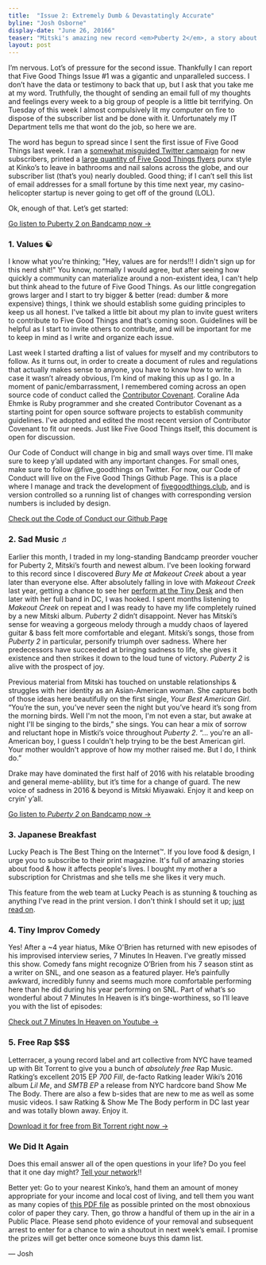 ```yaml
---
title:  "Issue 2: Extremely Dumb & Devastatingly Accurate"
byline: "Josh Osborne"
display-date: "June 26, 20166"
teaser: "Mitski's amazing new record <em>Puberty 2</em>, a story about Denny's & family back home, tiny improv comedy and free rap music."
layout: post
---
```

I’m nervous. Lot’s of pressure for the second issue. Thankfully I can report that Five Good Things Issue #1 was a gigantic and unparalleled success. I don’t have the data or testimony to back that up, but I ask that you take me at my word. <!--break--> Truthfully, the thought of sending an email full of my thoughts and feelings every week to a big group of people is a little bit terrifying. On Tuesday of this week I almost compulsively lit my computer on fire to dispose of the subscriber list and be done with it.  Unfortunately my IT Department tells me that wont do the job, so here we are.

The word has begun to spread since I sent the first issue of Five Good Things last week. I ran a [somewhat misguided Twitter campaign](http://fivegoodthings.cmail19.com/t/d-l-tklkgl-hultudjhl-r/ "a screenshot of my bad Twitter campaign") for new subscribers, printed a [large quantity of Five Good Things flyers](http://fivegoodthings.cmail19.com/t/d-l-tklkgl-hultudjhl-y/ "Instagram photo of a wrinkled Five Good Things flyer in bright yellow") punx style at Kinko’s to leave in bathrooms and nail salons across the globe, and our subscriber list (that’s you) nearly doubled. Good thing; if I can’t sell this list of email addresses for a small fortune by this time next year, my casino-helicopter startup is never going to get off of the ground (LOL).

Ok, enough of that. Let’s get started:

[Go listen to Puberty 2 on Bandcamp now →](https://mitski.bandcamp.com/album/puberty-2 "Puberty 2 by Mitski on Bandcamp")

### 1. Values ☯

I know what you're thinking; "Hey, values are for nerds!!! I didn't sign up for this nerd shit!" You know, normally I would agree, but after seeing how quickly a community can materialize around a non-existent idea, I can't help but think ahead to the future of Five Good Things. As our little congregation grows larger and I start to try bigger & better (read: dumber & more expensive) things, I think we should establish some guiding principles to keep us all honest. I've talked a little bit about my plan to invite guest writers to contribute to Five Good Things and that’s coming soon. Guidelines will be helpful as I start to invite others to contribute, and will be important for me to keep in mind as I write and organize each issue.

Last week I started drafting a list of values for myself and my contributors to follow. As it turns out, in order to create a document of rules and regulations that actually makes sense to anyone, you have to know how to write. In case it wasn’t already obvious, I’m kind of making this up as I go. In a moment of panic/embarrassment, I remembered coming across an open source code of conduct called the [Contributor Covenant](http://contributor-covenant.org/ "contributor-covenant.org"). Coraline Ada Ehmke is Ruby programmer and she created Contributor Covenant as a starting point for open source software projects to establish community guidelines. I’ve adopted and edited the most recent version of Contributor Covenant to fit our needs. Just like Five Good Things itself, this document is open for discussion.

Our Code of Conduct will change in big and small ways over time. I’ll make sure to keep y’all updated with any important changes. For small ones, make sure to follow @five_goodthings on Twitter. For now, our Code of Conduct will live on the Five Good Things Github Page. This is a place where I manage and track the development of [fivegoodthings.club](http://fivegoodthings.club "the Five Good Things website"), and is version controlled so a running list of changes with corresponding version numbers is included by design.

[Check out the Code of Conduct our Github Page](https://github.com/tinychime/fivegoodthings/blob/master/values.md "our draft code of conduct on Github")


### 2. Sad Music ♬

Earlier this month, I traded in my long-standing Bandcamp preorder voucher for Puberty 2, Mitski’s fourth and newest album. I’ve been looking forward to this record since I discovered <em>Bury Me at Makeout Creek</em> about a year later than everyone else. After absolutely falling in love with <em>Makeout Creek</em> last year, getting a chance to see her [perform at the Tiny Desk](https://www.youtube.com/watch?v=Qw6ybLQxEGw "Mitski's 2015 Tiny Desk Concert Performance on Youtube") and then later with her full band in DC, I was hooked. I spent months listening to <em>Makeout Creek</em> on repeat and I was ready to have my life completely ruined by a new Mitski album. <em>Puberty 2</em> didn’t disappoint. Never has Mitski’s sense for weaving a gorgeous melody through a muddy chaos of layered guitar & bass felt more comfortable and elegant. Mitski’s songs, those from <em>Puberty 2</em> in particular, personify triumph over sadness. Where her predecessors have succeeded at bringing sadness to life, she gives it existence and then strikes it down to the loud tune of victory. <em>Puberty 2</em> is alive with the prospect of joy.

Previous material from Mitski has touched on unstable relationships & struggles with her identity as an Asian-American woman. She captures both of those ideas here beautifully on the first single, <em>Your Best American Girl</em>. “You’re the sun, you’ve never seen the night but you’ve heard it’s song from the morning birds. Well I'm not the moon, I'm not even a star, but awake at night I'll be singing to the birds,” she sings. You can hear a mix of sorrow and reluctant hope in Mistki’s voice throughout <em>Puberty 2</em>. “... you're an all-American boy, I guess I couldn't help trying to be the best American girl. Your mother wouldn't approve of how my mother raised me. But I do, I think do.”

Drake may have dominated the first half of 2016 with his relatable brooding and general meme-ablility, but it’s time for a change of guard. The new voice of sadness in 2016 & beyond is Mitski Miyawaki. Enjoy it and keep on cryin’ y’all.

[Go listen to <em>Puberty 2</em> on Bandcamp now →](https://mitski.bandcamp.com/album/puberty-2 "Puberty 2 by Mitski on Bandcamp")

### 3. Japanese Breakfast

Lucky Peach is The Best Thing on the Internet™. If you love food & design, I urge you to subscribe to their print magazine. It's full of amazing stories about food & how it affects people's lives. I bought my mother a subscription for Christmas and she tells me she likes it very much.

This feature from the web team at Lucky Peach is as stunning & touching as anything I've read in the print version. I don't think I should set it up; [just read on](http://luckypeach.com/breakfast-at-dennys/ "Luckypeach.com").


### 4. Tiny Improv Comedy

Yes! After a ~4 year hiatus, Mike O'Brien has returned with new episodes of his improvised interview series, 7 Minutes In Heaven. I’ve greatly missed this show. Comedy fans might recognize O’Brien from his 7 season stint as a writer on SNL, and one season as a featured player. He’s painfully awkward, incredibly funny and seems much more comfortable performing here than he did during his year performing on SNL. Part of what’s so wonderful about 7 Minutes In Heaven is it’s binge-worthiness, so I’ll leave you with the list of episodes:

[Check out 7 Minutes In Heaven on Youtube →](https://www.youtube.com/playlist?list=PLD8979137EF19CD7A "7 Minutes In Heaven on Youtube")

### 5. Free Rap $$$

Letterracer, a young record label and art collective from NYC have teamed up with Bit Torrent to give you a bunch of *absolutely free* Rap Music. Ratking’s excellent 2015 EP <em>700 Fill</em>, de-facto Ratking leader Wiki’s 2016 album <em>Lil Me</em>, and <em>SMTB EP</em> a release from NYC hardcore band Show Me The Body. There are also a few b-sides that are new to me as well as some music videos. I saw Ratking & Show Me The Body perform in DC last year and was totally blown away. Enjoy it.

[Download it for free from Bit Torrent right now →](https://now.bt.co/bundles/letter-racer "Letter Racer's Bit Torrent Bundle")

### We Did It Again

Does this email answer all of the open questions in your life? Do you feel that it one day might? [Tell your network](https://twitter.com/intent/tweet?text=Insert%20your%20message%20of%20devotion%20and%20appreciation%20here.%20%40five_goodthings%20fivegoodthings.club&source=clicktotweet&related=clicktotweet "Click this link to send a tweet of gratitude and loyalty")!!

Better yet: Go to your nearest Kinko’s, hand them an amount of money appropriate for your income and local cost of living, and tell them you want as many copies of [this PDF file](http://fivegoodthings.club/images/email/handbill.pdf "a flyer for you to plaster across the wall of your high school") as possible printed on the most obnoxious color of paper they cary. Then, go throw a handful of them up in the air in a Public Place. Please send photo evidence of your removal and subsequent arrest to enter for a chance to win a shoutout in next week’s email. I promise the prizes will get better once someone buys this damn list.

— Josh
